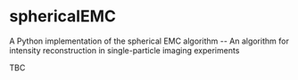 # sphericalEMC
A Python implementation of the spherical EMC algorithm -- An algorithm for intensity reconstruction in single-particle imaging experiments

TBC
